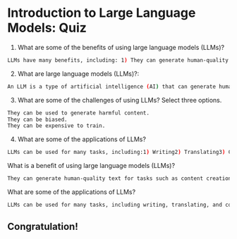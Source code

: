 # Introduction to Large Language Models: Quiz

1. What are some of the benefits of using large language models (LLMs)?
```bash
LLMs have many benefits, including: 1) They can generate human-quality text. 2) They can be used for a variety of tasks.3) They can be trained on massive datasets of text and code. 4) They are constantlyimproved.
```


2. What are large language models (LLMs)?:
```bash
An LLM is a type of artificial intelligence (AI) that can generate human-quality text. LLMs are trained on massive datasets of text and code, and they can be used for many tasks, such as writing, translating, and coding.
```

3. What are some of the challenges of using LLMs? Select three options.
```bash
They can be used to generate harmful content.
They can be biased.
They can be expensive to train.
```

4. What are some of the applications of LLMs?
```bash
LLMs can be used for many tasks, including:1) Writing2) Translating3) Coding4) Answering questions5) Summarizing text6) Generating creativecontent
```


What is a benefit of using large language models (LLMs)?
```bash
They can generate human-quality text for tasks such as content creation, writing assistance, and automatic summarization.
```

What are some of the applications of LLMs?
```bash
LLMs can be used for many tasks, including writing, translating, and coding.
```

## Congratulation!
